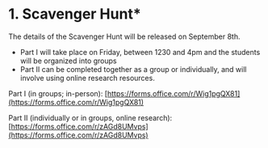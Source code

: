 # 1. Scavenger Hunt\*

The details of the Scavenger Hunt will be released on September 8th. &#x20;

* Part I will take place on Friday, between 1230 and 4pm and the students will be organized into groups
* Part II can be completed together as a group or individually, and will involve using online research resources.&#x20;

Part I (in groups; in-person): [https://forms.office.com/r/Wig1pgQX81](https://forms.office.com/r/Wig1pgQX81)

Part II (individually or in groups, online research): [https://forms.office.com/r/zAGd8UMvps](https://forms.office.com/r/zAGd8UMvps)
